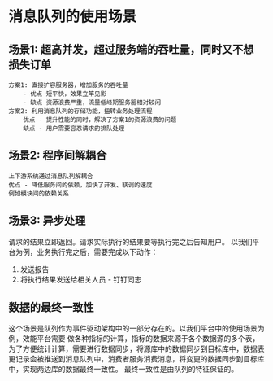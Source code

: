 
# 消息队列的使用场景
## 场景1: 超高并发，超过服务端的吞吐量，同时又不想损失订单
    方案1: 直接扩容服务器，增加服务的吞吐量   
        - 优点 短平快，效果立竿见影
        - 缺点 资源浪费严重，流量低峰期服务器相对较闲
    方案2: 利用消息队列的存储功能，扭转业务处理流程
        优点 - 提升性能的同时，解决了方案1的资源浪费的问题
        缺点 - 用户需要容忍请求的排队处理

## 场景2: 程序间解耦合
    上下游系统通过消息队列解耦合
    优点 - 降低服务间的依赖，加快了开发、联调的速度
    例如模块间的依赖关系

## 场景3: 异步处理
请求的结果立即返回。请求实际执行的结果要等执行完之后告知用户。
以我们平台为例，业务执行完之后，需要完成以下动作：
1. 发送报告
2. 将执行结果发送给相关人员 - 钉钉同志

## 数据的最终一致性
这个场景是队列作为事件驱动架构中的一部分存在的。以我们平台中的使用场景为例，效能平台需要 做各种指标的计算，指标的数据来源于各个数据源的多个表，为了方便统计计算，需要进行数据同步，将源库中的数据同步到目标库中，数据表更记录会被推送到消息队列中，消费者服务消费消息，将变更的数据同步到目标库中，实现两边库的数据最终一致性。
最终一致性是由队列的特征保证的。
